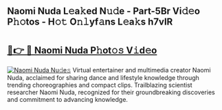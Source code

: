 ## Naomi Nuda L𝚎a𝚔ed N𝚞𝚍e - Part-5Br Vi𝚍𝚎o P𝚑𝚘tos - H𝚘𝚝 O𝚗𝚕yf𝚊ns L𝚎a𝚔s h7vIR

# <h2><a href="http://kf3cxp.oniu.top/?m=Naomi+Nuda">🔗👉 🔴 Naomi Nuda P𝚑ot𝚘𝚜 V𝚒d𝚎o</a></h2>

[![Naomi Nuda Nu𝚍e𝚜](https://i.imgur.com/0qMVB7G.gif)](http://kf3cxp.oniu.top/?m=Naomi+Nuda)
Virtual entertainer and multimedia creator Naomi Nuda, acclaimed for sharing dance and lifestyle knowledge through trending choreographies and compact clips. Trailblazing scientist researcher Naomi Nuda, recognized for their groundbreaking discoveries and commitment to advancing knowledge.  
